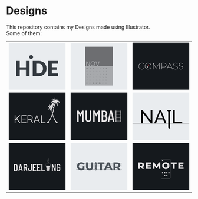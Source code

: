 # Designs
This repository contains my Designs made using Illustrator.<br>
Some of them:<br>
<table>
<tr><td><img src="./2020-11/png/23.11.2020.png"></td><td><img src="./2020-11/png/26.11.2020.png"></td><td><img src="./2020-12/png/12.12.2020.png"></td></tr>
<tr><td><img src="./2020-12/png/25.12.2020.png"></td><td><img src="./2020-12/png/27.12.2020.png"></td><td><img src="./2020-11/png/24.11.2020.png"></td></tr>
<tr><td><img src="./2020-12/png/31.12.2020.png"></td><td><img src="./2020-12/png/02.12.2020.png"></td><td><img src="./2020-12/png/08.12.2020.png"></td></tr>
</table>
